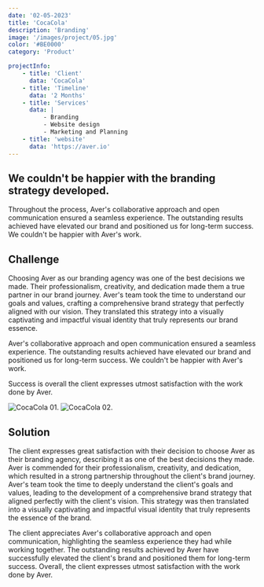 ```yaml
---
date: '02-05-2023'
title: 'CocaCola'
description: 'Branding'
image: '/images/project/05.jpg'
color: '#BE0000'
category: 'Product'

projectInfo:
    - title: 'Client'
      data: 'CocaCola'
    - title: 'Timeline'
      data: '2 Months'
    - title: 'Services'
      data: |
          - Branding
          - Website design
          - Marketing and Planning
    - title: 'website'
      data: 'https://aver.io'
---
```


## We couldn't be happier with the branding strategy developed.

Throughout the process, Aver's collaborative approach and open communication ensured a seamless experience. The outstanding results achieved have elevated our brand and positioned us for long-term success. We couldn't be happier with Aver's work.

## Challenge

Choosing Aver as our branding agency was one of the best decisions we made. Their professionalism, creativity, and dedication made them a true partner in our brand journey. Aver's team took the time to understand our goals and values, crafting a comprehensive brand strategy that perfectly aligned with our vision. They translated this strategy into a visually captivating and impactful visual identity that truly represents our brand essence.

Aver's collaborative approach and open communication ensured a seamless experience. The outstanding results achieved have elevated our brand and positioned us for long-term success. We couldn't be happier with Aver's work.

Success is overall the client expresses utmost satisfaction with the work done by Aver.

<div class="image columns-1 sm:columns-2 gap-8">

![CocaCola 01.](/images/project/05-01.jpg)
![CocaCola 02.](/images/project/05-02.jpg)

</div>

## Solution

The client expresses great satisfaction with their decision to choose Aver as their branding agency, describing it as one of the best decisions they made. Aver is commended for their professionalism, creativity, and dedication, which resulted in a strong partnership throughout the client's brand journey. Aver's team took the time to deeply understand the client's goals and values, leading to the development of a comprehensive brand strategy that aligned perfectly with the client's vision. This strategy was then translated into a visually captivating and impactful visual identity that truly represents the essence of the brand.

The client appreciates Aver's collaborative approach and open communication, highlighting the seamless experience they had while working together. The outstanding results achieved by Aver have successfully elevated the client's brand and positioned them for long-term success. Overall, the client expresses utmost satisfaction with the work done by Aver.

